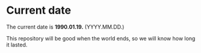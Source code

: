 # Current date

The current date is **1990.01.19.** (YYYY.MM.DD.)

This repository will be good when the world ends, so we will know how long it lasted.